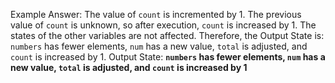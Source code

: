 Example Answer: 
The value of `count` is incremented by 1. The previous value of `count` is unknown, so after execution, `count` is increased by 1. The states of the other variables are not affected. Therefore, the Output State is: `numbers` has fewer elements, `num` has a new value, `total` is adjusted, and `count` is increased by 1.
Output State: **`numbers` has fewer elements, `num` has a new value, `total` is adjusted, and `count` is increased by 1**